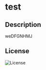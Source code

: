 # test

  ## Description

  weDFGNHMJ

  ## License

  ![License](https://img.shields.io/badge/License-Apache%202.0-blue.svg)

